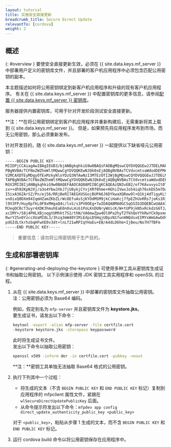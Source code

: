 ```yaml
---
layout: tutorial
title: 实施安全直接更新
breadcrumb_title: Secure Direct Update
relevantTo: [cordova]
weight: 2
---
```


## 概述
{: #overview }
要使安全直接更新生效，必须在 {{ site.data.keys.mf_server }} 中部署用户定义的密钥库文件，并且部署的客户机应用程序中必须包含匹配公用密钥的副本。

本主题描述如何将公用密钥绑定到新客户机应用程序和升级的现有客户机应用程序。 有关在 {{ site.data.keys.mf_server }} 中配置密钥库的更多信息，请参阅[配置 {{ site.data.keys.mf_server }} 密钥库](../../../authentication-and-security/configuring-the-mobilefirst-server-keystore/)。

服务器提供内置密钥库，可用于针对开发阶段测试安全直接更新。

**注：**在将公用密钥绑定到客户机应用程序并重新构建后，无需重新将其上载到 {{ site.data.keys.mf_server }}。 但是，如果预先将应用程序发布到市场，而无公用密钥，那么必须重新发布。

针对开发目的，随 {{ site.data.keys.mf_server }} 一起提供以下缺省哑元公用密钥：

```xml
-----BEGIN PUBLIC KEY-----
MIIDPjCCAiagAwIBAgIEUD3/bjANBgkqhkiG9w0BAQsFADBgMQswCQYDVQQGEwJJTDELMAkGA1UECBMCSUwxETA
PBgNVBAcTCFNoZWZheWltMQwwCgYDVQQKEwNJQk0xEjAQBgNVBAsTCVdvcmtsaWdodDEPMA0GA1UEAxMGV0wgRG
V2MCAXDTEyMDgyOTExMzkyNloYDzQ3NTAwNzI3MTEzOTI2WjBgMQswCQYDVQQGEwJJTDELMAkGA1UECBMCSUwxE
TAPBgNVBAcTCFNoZWZheWltMQwwCgYDVQQKEwNJQk0xEjAQBgNVBAsTCVdvcmtsaWdodDEPMA0GA1UEAxMGV0wg
RGV2MIIBIjANBgkqhkiG9w0BAQEFAAOCAQ8AMIIBCgKCAQEAzQN3vEB2/of7KAvuvyoIt0T7cjaSTjnOBm0N3+q
zx++dh92KpNJXj/a3o4YbwJXkJ7jU8ykjCYvjXRf0hme+HGhiIVwxJo54iqh76skDS5m7DaseFdndZUJ4p7NFVw
I5ixA36ZArSZ/Pn/ej56/RRjBeRI7AEGXUSGojBUPA6J6DYkwaXQRew9l+Q1kj4dTigyKL5Os0vNFaQyYu+bT2E
vnOixQ0DXm94IqmHZamZKbZLrWcOEfuAsSjKYOdMSM9jkCiHaKcj7fpEZhUxRRs7joKs1Ri4ihs6JeUvMEiG4gK
l9V3FP/Huy0pfkL0F8xMHgaQ4c/lxS/s3PV0OEg+7wIDAQABMA0GCSqGSIb3DQEBCwUAA4IBAQAgEhhqRl2Rgkt
MJeqOCRcT3uyr4XDK3hmuhEaE0nOvLHi61PoLKnDUNryWUicK/W+tUP9jkN5xRckdzG6TJ/HPySmZ7Adr6QRFu+
xcIMY+/S8j4PHLXBjoqgtUMhkt7S2/thN/VA6mwZpw4Ol0Pa2hyT2TkhQoYYkRwYCk9pxmuBCoH/eCWpSxquNny
RwrY25x0YzccXUaMI8L3/3hzq3mW40YIMiEdpiD5HqjUDpzN1funHNQdsxEIMYsWmGAwOdV5slFzyrH+ErUYUFA
pdGIdLtkrhzbqHFwXE0v3dt+lnLf21wRPIqYHaEu+EB/A4dLO6hm+IjBeu/No7H7TBFm
-----END PUBLIC KEY-----
```

> 重要信息：请勿将公用密钥用于生产目的。

## 生成和部署密钥库
{: #generating-and-deploying-the-keystore }
可使用多种工具从密钥库生成证书和抽取公用密钥。 以下示例演示使用 JDK 密钥工具实用程序和 openSSL 的过程。

1. 从在 {{ site.data.keys.mf_server }} 中部署的密钥库文件抽取公用密钥。  
   注：公用密钥必须为 Base64 编码。
    
   例如，假定别名为 `mfp-server` 并且密钥库文件为 **keystore.jks**。  
   要生成证书，请发出以下命令：
    
   ```bash
   keytool -export -alias mfp-server -file certfile.cert
   -keystore keystore.jks -storepass keypassword
   ```
    
   此时将生成证书文件。  
   发出以下命令以抽取公用密钥：
    
   ```bash
   openssl x509 -inform der -in certfile.cert -pubkey -noout
   ```
    
   **注：**密钥工具单独无法抽取 Base64 格式的公用密钥。
    
2. 执行下列其中一个过程：
    * 将生成的文本（不含 `BEGIN PUBLIC KEY` 和 `END PUBLIC KEY` 标记）复制到应用程序的 mfpclient 属性文件，紧跟在 `wlSecureDirectUpdatePublicKey` 后面。
    * 从命令提示符发出以下命令：`mfpdev app config direct_update_authenticity_public_key <public_key>`
    
    对于 `<public_key>`，粘贴从步骤 1 生成的文本，而不含 `BEGIN PUBLIC KEY` 和 `END PUBLIC KEY` 标记。

3. 运行 cordova build 命令以将公用密钥保存在应用程序中。


